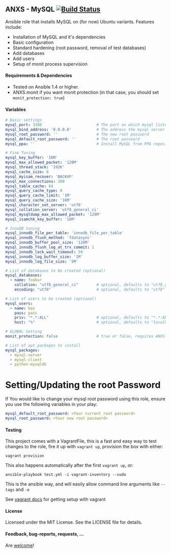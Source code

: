 ## ANXS - MySQL [![Build Status](https://travis-ci.org/ANXS/mysql.png?branch=master)](https://travis-ci.org/ANXS/mysql)

Ansible role that installs MySQL on (for now) Ubuntu variants.
Features include:
- Installation of MySQL and it's dependencies
- Basic configuration
- Standard hardening (root password, removal of test databases)
- Add databases
- Add users
- Setup of monit process supervision


#### Requirements & Dependencies
- Tested on Ansible 1.4 or higher.
- ANXS.monit if you want monit protection (in that case, you should set `monit_protection: true`)


#### Variables

```yaml
# Basic settings
mysql_port: 3306                        # The port on which mysql listens
mysql_bind_address: '0.0.0.0'           # The address the mysql server binds on
mysql_root_password: ''                 # The new root password
mysql_default_root_password: ''         # The root password
mysql_ppa: ''                           # Install MySQL from PPA repository

# Fine Tuning
mysql_key_buffer: '16M'
mysql_max_allowed_packet: '128M'
mysql_thread_stack: '192K'
mysql_cache_size: 8
mysql_myisam_recover: 'BACKUP'
mysql_max_connections: 100
mysql_table_cache: 64
mysql_query_cache_type: 0
mysql_query_cache_limit: '1M'
mysql_query_cache_size: '16M'
mysql_character_set_server: 'utf8'
mysql_collation_server: 'utf8_general_ci'
mysql_mysqldump_max_allowed_packet: '128M'
mysql_isamchk_key_buffer: '16M'

# InnoDB tuning
mysql_innodb_file_per_table: 'innodb_file_per_table'
mysql_innodb_flush_method: 'fdatasync'
mysql_innodb_buffer_pool_size: '128M'
mysql_innodb_flush_log_at_trx_commit: 1
mysql_innodb_lock_wait_timeout: 50
mysql_innodb_log_buffer_size: '1M'
mysql_innodb_log_file_size: '5M'

# List of databases to be created (optional)
mysql_databases:
  - name: foobar
    collation: "utf8_general_ci"        # optional, defaults to "utf8_general_ci"
    encoding: "utf8"                    # optional, defaults to "utf8"

# List of users to be created (optional)
mysql_users:
  - name: baz
    pass: pass
    priv: "*.*:ALL"                     # optional, defaults to "*.*:ALL"
    host: "%"                           # optional, defaults to "localhost"

# GLOBAL Setting
monit_protection: false                 # true or false, requires ANXS.monit

# List of apt packages to install
mysql_packages:
  - mysql-server
  - mysql-client
  - python-mysqldb
```

# Setting/Updating the root Password
If You would like to change your mysql root password using this role, ensure
you use the following variables in your play:

```yaml
mysql_default_root_password: <Your current root password>
mysql_root_password: <Your new root password>
```

#### Testing
This project comes with a VagrantFile, this is a fast and easy way to test
changes to the role, fire it up with `vagrant up`, provision the box with
either:

    vagrant provision

This also happens automatically after the first `vagrant up`, or:

    ansible-playbook test.yml -i vagrant-inventory --sudo

This is the ansible way, and will easily allow command line arguments like `--tags` and `-e`

See [vagrant docs](https://docs.vagrantup.com/v2/) for getting setup with vagrant


#### License

Licensed under the MIT License. See the LICENSE file for details.


#### Feedback, bug-reports, requests, ...

Are [welcome](https://github.com/ANXS/mysql/issues)!
